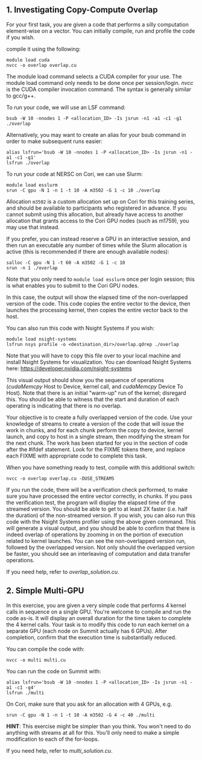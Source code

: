 ## **1. Investigating Copy-Compute Overlap**

For your first task, you are given a code that performs a silly computation element-wise on a vector. You can initially compile, run and profile the code if you wish. 

compile it using the following:

```
module load cuda
nvcc -o overlap overlap.cu
```

The module load command selects a CUDA compiler for your use. The module load command only needs to be done once per session/login. *nvcc* is the CUDA compiler invocation command. The syntax is generally similar to gcc/g++.

To run your code, we will use an LSF command:

```
bsub -W 10 -nnodes 1 -P <allocation_ID> -Is jsrun -n1 -a1 -c1 -g1 ./overlap
```

Alternatively, you may want to create an alias for your bsub command in order to make subsequent runs easier:

```
alias lsfrun='bsub -W 10 -nnodes 1 -P <allocation_ID> -Is jsrun -n1 -a1 -c1 -g1'
lsfrun ./overlap
```

To run your code at NERSC on Cori, we can use Slurm:

```
module load esslurm
srun -C gpu -N 1 -n 1 -t 10 -A m3502 -G 1 -c 10 ./overlap
```

Allocation `m3502` is a custom allocation set up on Cori for this training series, and should be available to participants who registered in advance. If you cannot submit using this allocation, but already have access to another allocation that grants access to the Cori GPU nodes (such as m1759), you may use that instead.

If you prefer, you can instead reserve a GPU in an interactive session, and then run an executable any number of times while the Slurm allocation is active (this is recommended if there are enough available nodes):

```
salloc -C gpu -N 1 -t 60 -A m3502 -G 1 -c 10
srun -n 1 ./overlap
```

Note that you only need to `module load esslurm` once per login session; this is what enables you to submit to the Cori GPU nodes.

In this case, the output will show the elapsed time of the non-overlapped version of the code. This code copies the entire vector to the device, then launches the processing kernel, then copies the entire vector back to the host.

You can also run this code with Nsight Systems if you wish:

```
module load nsight-systems
lsfrun nsys profile -o <destination_dir>/overlap.qdrep ./overlap
```

Note that you will have to copy this file over to your local machine and install Nsight Systems for visualization. You can download Nsight Systems here:
https://developer.nvidia.com/nsight-systems

This visual output should show you the sequence of operations (*cudaMemcpy* Host to Device, kernel call, and *cudaMemcpy* Device To Host). Note that there is an initial "warm-up" run of the kernel; disregard this. You should be able to witness that the start and duration of each operating is indicating that there is no overlap.

Your objective is to create a fully overlapped version of the code. Use your knowledge of streams to create a version of the code that will issue the work in chunks, and for each chunk perform the copy to device, kernel launch, and copy to host in a single stream, then modifying the stream for the next chunk. The work has been started for you in the section of code after the #ifdef statement. Look for the FIXME tokens there, and replace each FIXME with appropriate code to complete this task.

When you have something ready to test, compile with this additional switch:

```
nvcc -o overlap overlap.cu -DUSE_STREAMS
```

If you run the code, there will be a verification check performed, to make sure you have processed the entire vector correctly, in chunks. If you pass the verification test, the program will display the elapsed time of the streamed version.  You should be able to get to at least 2X faster (i.e. half the duration) of the non-streamed version. If you wish, you can also run this code with the Nsight Systems profiler using the above given command. This will generate a visual output, and you should be able to confirm that there is indeed overlap of operations by zooming in on the portion of execution related to kernel launches. You can see the non-overlapped version run, followed by the overlapped version. Not only should the overlapped version be faster, you should see an interleaving of computation and data transfer operations.

If you need help, refer to *overlap_solution.cu*.

## **2. Simple Multi-GPU**

In this exercise, you are given a very simple code that performs 4 kernel calls in sequence on a single GPU. You're welcome to compile and run the code as-is. It will display an overall duration for the time taken to complete the 4 kernel calls. Your task is to modify this code to run each kernel on a separate GPU (each node on Summit actually has 6 GPUs). After completion, confirm that the execution time is substantially reduced.

You can compile the code with:

```
nvcc -o multi multi.cu
```

You can run the code on Summit with:

```
alias lsfrun='bsub -W 10 -nnodes 1 -P <allocation_ID> -Is jsrun -n1 -a1 -c1 -g4'
lsfrun ./multi
```

On Cori, make sure that you ask for an allocation with 4 GPUs, e.g.

```
srun -C gpu -N 1 -n 1 -t 10 -A m3502 -G 4 -c 40 ./multi
```

**HINT**: This exercise might be simpler than you think. You won't need to do anything with streams at all for this. You'll only need to make a simple modification to each of the for-loops.

If you need help, refer to *multi_solution.cu*.
